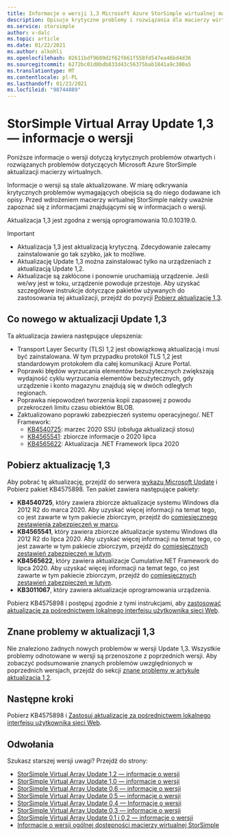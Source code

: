 ```yaml
---
title: Informacje o wersji 1,3 Microsoft Azure StorSimple wirtualnej macierzy Microsoft Docs
description: Opisuje krytyczne problemy i rozwiązania dla macierzy wirtualnej Azure StorSimple z aktualizacją 1,3.
ms.service: storsimple
author: v-dalc
ms.topic: article
ms.date: 01/22/2021
ms.author: alkohli
ms.openlocfilehash: 02611bdf9689d2f62f661f558fd547ea46bd4d36
ms.sourcegitcommit: 6272bc01d8bdb833d43c56375bab1841a9c380a5
ms.translationtype: MT
ms.contentlocale: pl-PL
ms.lasthandoff: 01/23/2021
ms.locfileid: "98744889"
---
```

# <a name="storsimple-virtual-array-update-13-release-notes"></a>StorSimple Virtual Array Update 1,3 — informacje o wersji

Poniższe informacje o wersji dotyczą krytycznych problemów otwartych i rozwiązanych problemów dotyczących Microsoft Azure StorSimple aktualizacji macierzy wirtualnych.

Informacje o wersji są stale aktualizowane. W miarę odkrywania krytycznych problemów wymagających obejścia są do niego dodawane ich opisy. Przed wdrożeniem macierzy wirtualnej StorSimple należy uważnie zapoznać się z informacjami znajdującymi się w informacjach o wersji.

Aktualizacja 1,3 jest zgodna z wersją oprogramowania 10.0.10319.0.

> [!IMPORTANT]
> - Aktualizacja 1,3 jest aktualizacją krytyczną. Zdecydowanie zalecamy zainstalowanie go tak szybko, jak to możliwe.
> - Aktualizację Update 1,3 można zainstalować tylko na urządzeniach z aktualizacją Update 1,2.
> - Aktualizacje są zakłócone i ponownie uruchamiają urządzenie. Jeśli we/wy jest w toku, urządzenie powoduje przestoje. Aby uzyskać szczegółowe instrukcje dotyczące pakietów używanych do zastosowania tej aktualizacji, przejdź do pozycji [Pobierz aktualizację 1,3](#download-update-13).

## <a name="whats-new-in-update-13"></a>Co nowego w aktualizacji Update 1,3

Ta aktualizacja zawiera następujące ulepszenia:

- Transport Layer Security (TLS) 1,2 jest obowiązkową aktualizacją i musi być zainstalowana. W tym przypadku protokół TLS 1,2 jest standardowym protokołem dla całej komunikacji Azure Portal.
- Poprawki błędów wyrzucania elementów bezużytecznych zwiększają wydajność cyklu wyrzucania elementów bezużytecznych, gdy urządzenie i konto magazynu znajdują się w dwóch odległych regionach.
- Poprawka niepowodzeń tworzenia kopii zapasowej z powodu przekroczeń limitu czasu obiektów BLOB.
- Zaktualizowano poprawki zabezpieczeń systemu operacyjnego/. NET Framework:
  - [KB4540725](\\winsehotfix.segroup.winse.corp.microsoft.com\hotfixes\Windows6.3\RTM\KB4540725\V1.001\free\NEU\X64): marzec 2020 SSU (obsługa aktualizacji stosu)
  - [KB4565541](\\winsehotfix.segroup.winse.corp.microsoft.com\hotfixes\Windows6.3\RTM\KB4565541\V1.014\free\NEU\X64): zbiorcze informacje o 2020 lipca
  - [KB4565622](\\winsehotfix.segroup.winse.corp.microsoft.com\hotfixes\Partner\DOTNET47x\KB4565622\V1.000\free\NEU\x64): Aktualizacja .NET Framework lipca 2020

## <a name="download-update-13"></a>Pobierz aktualizację 1,3

Aby pobrać tę aktualizację, przejdź do serwera [wykazu Microsoft Update](https://www.catalog.update.microsoft.com/Home.aspx) i Pobierz pakiet KB4575898. Ten pakiet zawiera następujące pakiety:

- **KB4540725**, który zawiera zbiorcze aktualizacje systemu Windows dla 2012 R2 do marca 2020. Aby uzyskać więcej informacji na temat tego, co jest zawarte w tym pakiecie zbiorczym, przejdź do [comiesięcznego zestawienia zabezpieczeń w marcu](https://support.microsoft.com/help/4540725).
- **KB4565541**, który zawiera zbiorcze aktualizacje systemu Windows dla 2012 R2 do lipca 2020. Aby uzyskać więcej informacji na temat tego, co jest zawarte w tym pakiecie zbiorczym, przejdź do [comiesięcznych zestawień zabezpieczeń w lutym](https://support.microsoft.com/help/4565541).
- **KB4565622**, który zawiera aktualizacje Cumulative.NET Framework do lipca 2020. Aby uzyskać więcej informacji na temat tego, co jest zawarte w tym pakiecie zbiorczym, przejdź do [comiesięcznych zestawień zabezpieczeń w lutym](https://support.microsoft.com/help/4565622).
- **KB3011067**, który zawiera aktualizacje oprogramowania urządzenia.

Pobierz KB4575898 i postępuj zgodnie z tymi instrukcjami, aby [zastosować aktualizację za pośrednictwem lokalnego interfejsu użytkownika sieci Web](./storsimple-virtual-array-install-update-11.md#use-the-local-web-ui).

## <a name="known-issues-in-update-13"></a>Znane problemy w aktualizacji 1,3
Nie znaleziono żadnych nowych problemów w wersji Update 1,3. Wszystkie problemy odnotowane w wersji są przenoszone z poprzednich wersji. Aby zobaczyć podsumowanie znanych problemów uwzględnionych w poprzednich wersjach, przejdź do sekcji [znane problemy w artykule aktualizacja 1,2](./storsimple-virtual-array-update-12-release-notes.md#known-issues-in-update-12).

## <a name="next-steps"></a>Następne kroki
Pobierz KB4575898 i [Zastosuj aktualizację za pośrednictwem lokalnego interfejsu użytkownika sieci Web](./storsimple-virtual-array-install-update-1.md#use-the-local-web-ui).

## <a name="references"></a>Odwołania
Szukasz starszej wersji uwagi? Przejdź do strony:

- [StorSimple Virtual Array Update 1,2 — informacje o wersji](./storsimple-virtual-array-update-12-release-notes.md)
- [StorSimple Virtual Array Update 1,0 — informacje o wersji](./storsimple-virtual-array-update-1-release-notes.md)
- [StorSimple Virtual Array Update 0,6 — informacje o wersji](./storsimple-virtual-array-update-06-release-notes.md)
- [StorSimple Virtual Array Update 0,5 — informacje o wersji](./storsimple-virtual-array-update-05-release-notes.md)
- [StorSimple Virtual Array Update 0,4 — Informacje o wersji](./storsimple-virtual-array-update-04-release-notes.md)
- [StorSimple Virtual Array Update 0,3 — informacje o wersji](./storsimple-ova-update-03-release-notes.md)
- [StorSimple Virtual Array Update 0,1 i 0,2 — informacje o wersji](./storsimple-ova-update-01-release-notes.md)
- [Informacje o wersji ogólnej dostępności macierzy wirtualnej StorSimple](https://review.docs.microsoft.com/en-us/azure/storsimple/storsimple-ova-pp-release-notes)